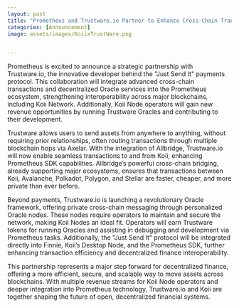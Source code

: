 ```yaml
---
layout: post
title: "Prometheus and Trustware.io Partner to Enhance Cross-Chain Transactions and Oracle Services"
categories: [Announcement]
image: assets/images/KoiixTrustWare.png


---
```


Prometheus is excited to announce a strategic partnership with Trustware.io, the innovative developer behind the "Just Send It" payments protocol. This collaboration will integrate advanced cross-chain transactions and decentralized Oracle services into the Prometheus ecosystem, strengthening interoperability across major blockchains, including Koii Network. Additionally, Koii Node operators will gain new revenue opportunities by running Trustware Oracles and contributing to their development.

Trustware allows users to send assets from anywhere to anything, without requiring prior relationships, often routing transactions through multiple blockchain hops via Axelar. With the integration of Allbridge, Trustware.io will now enable seamless transactions to and from Koii, enhancing Prometheus SDK capabilities. Allbridge’s powerful cross-chain bridging, already supporting major ecosystems, ensures that transactions between Koii, Avalanche, Polkadot, Polygon, and Stellar are faster, cheaper, and more private than ever before.

Beyond payments, Trustware.io is launching a revolutionary Oracle framework, offering private cross-chain messaging through personalized Oracle nodes. These nodes require operators to maintain and secure the network, making Koii Nodes an ideal fit. Operators will earn Trustware tokens for running Oracles and assisting in debugging and development via Prometheus tasks. Additionally, the "Just Send It" protocol will be integrated directly into Finnie, Koii’s Desktop Node, and the Prometheus SDK, further enhancing transaction efficiency and decentralized finance interoperability.

This partnership represents a major step forward for decentralized finance, offering a more efficient, secure, and scalable way to move assets across blockchains. With multiple revenue streams for Koii Node operators and deeper integration into Prometheus technology, Trustware.io and Koii are together shaping the future of open, decentralized financial systems.


